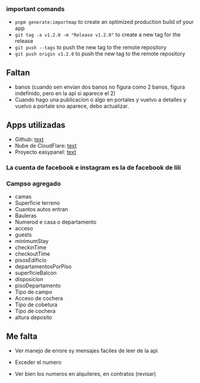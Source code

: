 ### important comands

- `pnpm generate:importmap` to create an optimized production build of your app
- `git tag -a v1.2.0 -m "Release v1.2.0"` to create a new tag for the release
- `git push --tags` to push the new tag to the remote repository
- `git push origin v1.2.0` to push the new tag to the remote repository

## Faltan

- banos (cuando sen envian dos banos no figura como 2 banos, figura indefinido, pero en la api si aparece el 2)
- Cuando hago una publicacion o algo en portales y vuelvo a detalles y vuelvo a portale sno aparece, debo actualizar.

## Apps utilizadas

- Github: [text](https://github.com/manudiiez/adminpanel-nazarpropiedades/actions)
- Nube de CloudFlare: [text](https://dash.cloudflare.com/c14fa1adf8db74d2102398802057e4ca/r2/default/buckets/nazarpropiedades-media?prefix=media%2F)
- Proyecto easypanel: [text](http://31.97.87.170:3000/projects/nazarpropiedades-admin/app/adminpanel-nazarpropiedades/deployments)

### La cuenta de facebook e instagram es la de facebook de lili

### Campso agregado

- camas
- Superficie terreno
- Cuantos autos entran
- Bauleras
- Numerod e casa o departamento
- acceso
- guests
- minimumStay
- checkinTime
- checkoutTime
- pisosEdificio
- departamentosPorPiso
- superficieBalcon
- disposicion
- pisoDepartamento
- Tipo de campo
- Acceso de cochera
- Tipo de cobetura
- Tipo de cochera
- altura deposito

## Me falta
- Ver manejo de errore sy mensajes faciles de leer de la api
- Exceder el numero

- Ver bien los numeros en alquileres, en contratos (revisar)